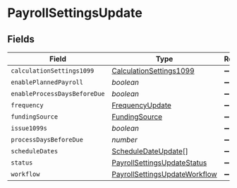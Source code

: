 # PayrollSettingsUpdate


## Fields

| Field                                                                                 | Type                                                                                  | Required                                                                              | Description                                                                           |
| ------------------------------------------------------------------------------------- | ------------------------------------------------------------------------------------- | ------------------------------------------------------------------------------------- | ------------------------------------------------------------------------------------- |
| `calculationSettings1099`                                                             | [CalculationSettings1099](../../models/shared/calculationsettings1099.md)             | :heavy_minus_sign:                                                                    | N/A                                                                                   |
| `enablePlannedPayroll`                                                                | *boolean*                                                                             | :heavy_minus_sign:                                                                    | N/A                                                                                   |
| `enableProcessDaysBeforeDue`                                                          | *boolean*                                                                             | :heavy_minus_sign:                                                                    | N/A                                                                                   |
| `frequency`                                                                           | [FrequencyUpdate](../../models/shared/frequencyupdate.md)                             | :heavy_minus_sign:                                                                    | N/A                                                                                   |
| `fundingSource`                                                                       | [FundingSource](../../models/shared/fundingsource.md)                                 | :heavy_minus_sign:                                                                    | N/A                                                                                   |
| `issue1099s`                                                                          | *boolean*                                                                             | :heavy_minus_sign:                                                                    | N/A                                                                                   |
| `processDaysBeforeDue`                                                                | *number*                                                                              | :heavy_minus_sign:                                                                    | N/A                                                                                   |
| `scheduleDates`                                                                       | [ScheduleDateUpdate](../../models/shared/scheduledateupdate.md)[]                     | :heavy_minus_sign:                                                                    | N/A                                                                                   |
| `status`                                                                              | [PayrollSettingsUpdateStatus](../../models/shared/payrollsettingsupdatestatus.md)     | :heavy_minus_sign:                                                                    | N/A                                                                                   |
| `workflow`                                                                            | [PayrollSettingsUpdateWorkflow](../../models/shared/payrollsettingsupdateworkflow.md) | :heavy_minus_sign:                                                                    | N/A                                                                                   |